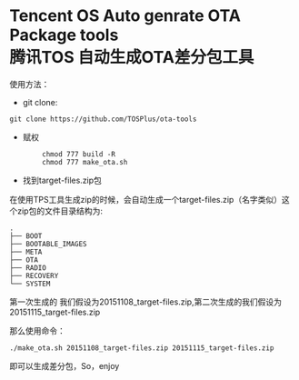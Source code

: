 Tencent OS Auto genrate OTA Package tools<br>
腾讯TOS 自动生成OTA差分包工具
===============

使用方法：

+ git clone:

```
git clone https://github.com/TOSPlus/ota-tools
```

+ 赋权

```
        chmod 777 build -R
        chmod 777 make_ota.sh 
```

+ 找到target-files.zip包

在使用TPS工具生成zip的时候，会自动生成一个target-files.zip（名字类似）这个zip包的文件目录结构为:

```
.
├── BOOT
├── BOOTABLE_IMAGES
├── META
├── OTA
├── RADIO
├── RECOVERY
└── SYSTEM
```

第一次生成的 我们假设为20151108_target-files.zip,第二次生成的我们假设为20151115_target-files.zip

那么使用命令：

    ./make_ota.sh 20151108_target-files.zip 20151115_target-files.zip

即可以生成差分包，So，enjoy
